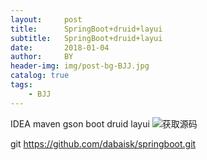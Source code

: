 ```yaml
---
layout:     post
title:      SpringBoot+druid+layui
subtitle:   SpringBoot+druid+layui
date:       2018-01-04
author:     BY
header-img: img/post-bg-BJJ.jpg
catalog: true
tags:
    - BJJ
---
```

IDEA
maven
gson
boot
druid
layui
![获取源码](https://github.com/dabaisk/springboot)

git https://github.com/dabaisk/springboot.git
